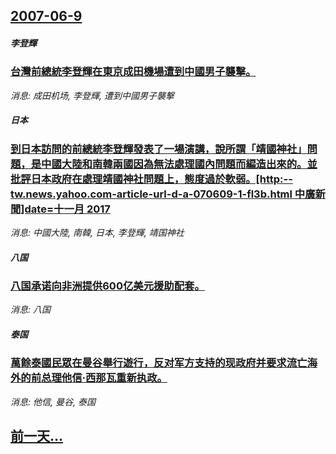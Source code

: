 ## [2007-06-9](/news/2007/06/9/index.md)

##### 李登輝
### [ 台灣前總統李登輝在東京成田機場遭到中國男子襲擊。](/news/2007/06/9/台灣前總統李登輝在東京成田機場遭到中國男子襲擊.md)
_消息: 成田机场, 李登輝, 遭到中國男子襲擊_

##### 日本
### [到日本訪問的前總統李登輝發表了一場演講，說所謂「靖國神社」問題，是中國大陸和南韓兩國因為無法處理國內問題而編造出來的。並批評日本政府在處理靖國神社問題上，態度過於軟弱。[http:--tw.news.yahoo.com-article-url-d-a-070609-1-fl3b.html 中廣新聞]date=十一月 2017 ](/news/2007/06/9/到日本訪問的前總統李登輝發表了一場演講-說所謂-靖國神社-問題-是中國大陸和南韓兩國因為無法處理國內問題而編造出來的-並.md)
_消息: 中國大陸, 南韓, 日本, 李登輝, 靖国神社_

##### 八国
### [八国承诺向非洲提供600亿美元援助配套。](/news/2007/06/9/八国承诺向非洲提供600亿美元援助配套.md)
_消息: 八国_

##### 泰国
### [萬餘泰國民眾在曼谷舉行遊行，反对军方支持的现政府并要求流亡海外的前总理他信·西那瓦重新执政。](/news/2007/06/9/萬餘泰國民眾在曼谷舉行遊行-反对军方支持的现政府并要求流亡海外的前总理他信-西那瓦重新执政.md)
_消息: 他信, 曼谷, 泰国_

## [前一天...](/news/2007/06/8/index.md)

